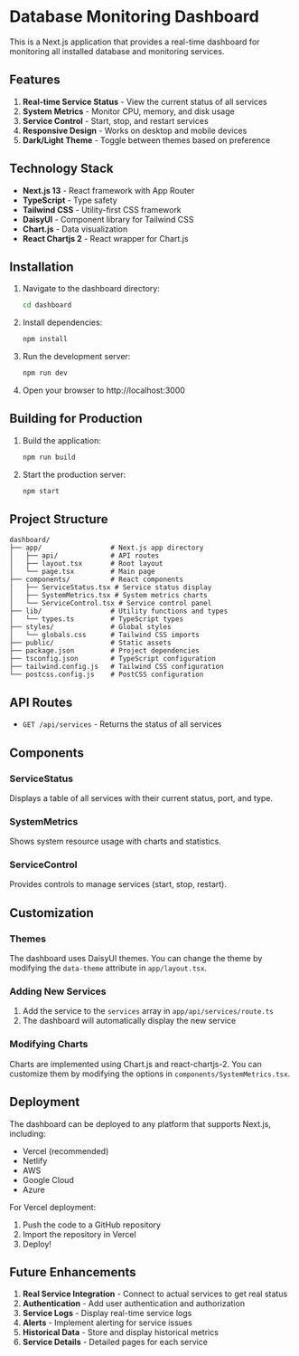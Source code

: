 # Database Monitoring Dashboard

This is a Next.js application that provides a real-time dashboard for monitoring all installed database and monitoring services.

## Features

1. **Real-time Service Status** - View the current status of all services
2. **System Metrics** - Monitor CPU, memory, and disk usage
3. **Service Control** - Start, stop, and restart services
4. **Responsive Design** - Works on desktop and mobile devices
5. **Dark/Light Theme** - Toggle between themes based on preference

## Technology Stack

- **Next.js 13** - React framework with App Router
- **TypeScript** - Type safety
- **Tailwind CSS** - Utility-first CSS framework
- **DaisyUI** - Component library for Tailwind CSS
- **Chart.js** - Data visualization
- **React Chartjs 2** - React wrapper for Chart.js

## Installation

1. Navigate to the dashboard directory:
   ```bash
   cd dashboard
   ```

2. Install dependencies:
   ```bash
   npm install
   ```

3. Run the development server:
   ```bash
   npm run dev
   ```

4. Open your browser to http://localhost:3000

## Building for Production

1. Build the application:
   ```bash
   npm run build
   ```

2. Start the production server:
   ```bash
   npm start
   ```

## Project Structure

```
dashboard/
├── app/                 # Next.js app directory
│   ├── api/             # API routes
│   ├── layout.tsx       # Root layout
│   └── page.tsx         # Main page
├── components/          # React components
│   ├── ServiceStatus.tsx # Service status display
│   ├── SystemMetrics.tsx # System metrics charts
│   └── ServiceControl.tsx # Service control panel
├── lib/                 # Utility functions and types
│   └── types.ts         # TypeScript types
├── styles/              # Global styles
│   └── globals.css      # Tailwind CSS imports
├── public/              # Static assets
├── package.json         # Project dependencies
├── tsconfig.json        # TypeScript configuration
├── tailwind.config.js   # Tailwind CSS configuration
└── postcss.config.js    # PostCSS configuration
```

## API Routes

- `GET /api/services` - Returns the status of all services

## Components

### ServiceStatus

Displays a table of all services with their current status, port, and type.

### SystemMetrics

Shows system resource usage with charts and statistics.

### ServiceControl

Provides controls to manage services (start, stop, restart).

## Customization

### Themes

The dashboard uses DaisyUI themes. You can change the theme by modifying the `data-theme` attribute in `app/layout.tsx`.

### Adding New Services

1. Add the service to the `services` array in `app/api/services/route.ts`
2. The dashboard will automatically display the new service

### Modifying Charts

Charts are implemented using Chart.js and react-chartjs-2. You can customize them by modifying the options in `components/SystemMetrics.tsx`.

## Deployment

The dashboard can be deployed to any platform that supports Next.js, including:

- Vercel (recommended)
- Netlify
- AWS
- Google Cloud
- Azure

For Vercel deployment:
1. Push the code to a GitHub repository
2. Import the repository in Vercel
3. Deploy!

## Future Enhancements

1. **Real Service Integration** - Connect to actual services to get real status
2. **Authentication** - Add user authentication and authorization
3. **Service Logs** - Display real-time service logs
4. **Alerts** - Implement alerting for service issues
5. **Historical Data** - Store and display historical metrics
6. **Service Details** - Detailed pages for each service